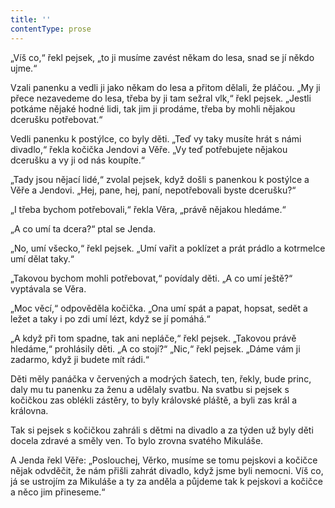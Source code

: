 ```yaml
---
title: ''
contentType: prose
---
```


„Víš co,“ řekl pejsek, „to ji musíme zavést někam do lesa, snad se jí někdo ujme.“

Vzali panenku a vedli ji jako někam do lesa a přitom dělali, že pláčou. „My ji přece nezavedeme do lesa, třeba by ji tam sežral vlk,“ řekl pejsek. „Jestli potkáme nějaké hodné lidi, tak jim ji prodáme, třeba by mohli nějakou dcerušku potřebovat.“

Vedli panenku k postýlce, co byly děti. „Teď vy taky musíte hrát s námi divadlo,“ řekla kočička Jendovi a Věře. „Vy teď potřebujete nějakou dcerušku a vy ji od nás koupíte.“

„Tady jsou nějací lidé,“ zvolal pejsek, když došli s panenkou k postýlce a Věře a Jendovi. „Hej, pane, hej, paní, nepotřebovali byste dcerušku?“

„I třeba bychom potřebovali,“ řekla Věra, „právě nějakou hledáme.“

„A co umí ta dcera?“ ptal se Jenda.

„No, umí všecko,“ řekl pejsek. „Umí vařit a poklízet a prát prádlo a kotrmelce umí dělat taky.“

„Takovou bychom mohli potřebovat,“ povídaly děti. „A co umí ještě?“ vyptávala se Věra.

„Moc věcí,“ odpověděla kočička. „Ona umí spát a papat, hopsat, sedět a ležet a taky i po zdi umí lézt, když se jí pomáhá.“

„A když při tom spadne, tak ani nepláče,“ řekl pejsek. „Takovou právě hledáme,“ prohlásily děti. „A co stojí?“ „Nic,“ řekl pejsek. „Dáme vám ji zadarmo, když ji budete mít rádi.“

Děti měly panáčka v červených a modrých šatech, ten, řekly, bude princ, daly mu tu panenku za ženu a udělaly svatbu. Na svatbu si pejsek s kočičkou zas oblékli zástěry, to byly královské pláště, a byli zas král a královna.

Tak si pejsek s kočičkou zahráli s dětmi na divadlo a za týden už byly děti docela zdravé a směly ven. To bylo zrovna svatého Mikuláše.

A Jenda řekl Věře: „Poslouchej, Věrko, musíme se tomu pejskovi a kočičce nějak odvděčit, že nám přišli zahrát divadlo, když jsme byli nemocni. Víš co, já se ustrojím za Mikuláše a ty za anděla a půjdeme tak k pejskovi a kočičce a něco jim přineseme.“
